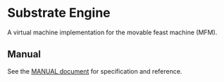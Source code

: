 # Substrate Engine

A virtual machine implementation for the movable feast machine (MFM).

## Manual

See the [MANUAL document](MANUAL.md) for specification and reference.
